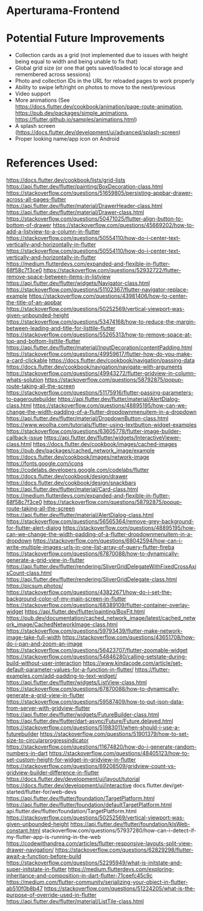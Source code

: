# Aperturama-Frontend



# Potential Future Improvements
- Collection cards as a grid (not implemented due to issues with height being equal to width and being unable to fix that)
- Global grid size (or one that gets saved/loaded to local storage and remembered across sessions)
- Photo and collection IDs in the URL for reloaded pages to work properly
- Ability to swipe left/right on photos to move to the next/previous
- Video support
- More animations (See https://docs.flutter.dev/cookbook/animation/page-route-animation, https://pub.dev/packages/simple_animations, https://flutter.github.io/samples/animations.html)
- A splash screen (https://docs.flutter.dev/development/ui/advanced/splash-screen)
- Proper looking name/app icon on Android

# References Used:
https://docs.flutter.dev/cookbook/lists/grid-lists
https://api.flutter.dev/flutter/painting/BoxDecoration-class.html
https://stackoverflow.com/questions/51659805/persisting-appbar-drawer-across-all-pages-flutter
https://api.flutter.dev/flutter/material/DrawerHeader-class.html
https://api.flutter.dev/flutter/material/Drawer-class.html
https://stackoverflow.com/questions/50471025/flutter-align-button-to-bottom-of-drawer
https://stackoverflow.com/questions/45669202/how-to-add-a-listview-to-a-column-in-flutter
https://stackoverflow.com/questions/50554110/how-do-i-center-text-vertically-and-horizontally-in-flutter
https://stackoverflow.com/questions/50554110/how-do-i-center-text-vertically-and-horizontally-in-flutter
https://medium.flutterdevs.com/expanded-and-flexible-in-flutter-68f58c7f3ce0
https://stackoverflow.com/questions/52932722/flutter-remove-space-between-items-in-listview
https://api.flutter.dev/flutter/widgets/Navigator-class.html
https://stackoverflow.com/questions/51102367/flutter-navigator-replace-example
https://stackoverflow.com/questions/43981406/how-to-center-the-title-of-an-appbar
https://stackoverflow.com/questions/50252569/vertical-viewport-was-given-unbounded-height
https://stackoverflow.com/questions/53474168/how-to-reduce-the-margin-between-leading-and-title-for-listtile-flutter
https://stackoverflow.com/questions/55265313/how-to-remove-space-at-top-and-bottom-listtile-flutter
https://api.flutter.dev/flutter/material/InputDecoration/contentPadding.html
https://stackoverflow.com/questions/49959617/flutter-how-do-you-make-a-card-clickable
https://docs.flutter.dev/cookbook/navigation/passing-data
https://docs.flutter.dev/cookbook/navigation/navigate-with-arguments
https://stackoverflow.com/questions/49943272/flutter-gridview-in-column-whats-solution
https://stackoverflow.com/questions/58792875/popup-route-taking-all-the-screen
https://stackoverflow.com/questions/51175916/flutter-passing-parameters-to-pageroutebuilder
https://api.flutter.dev/flutter/material/AlertDialog-class.html
https://stackoverflow.com/questions/48895195/how-can-we-change-the-width-padding-of-a-flutter-dropdownmenuitem-in-a-dropdown
https://api.flutter.dev/flutter/material/DropdownButton-class.html
https://www.woolha.com/tutorials/flutter-using-textbutton-widget-examples
https://stackoverflow.com/questions/63605778/flutter-image-builder-callback-issue
https://api.flutter.dev/flutter/widgets/InteractiveViewer-class.html
https://docs.flutter.dev/cookbook/images/cached-images
https://pub.dev/packages/cached_network_image/example
https://docs.flutter.dev/cookbook/images/network-image
https://fonts.google.com/icons
https://codelabs.developers.google.com/codelabs/flutter
https://docs.flutter.dev/cookbook/design/drawer
https://docs.flutter.dev/cookbook/design/snackbars
https://api.flutter.dev/flutter/material/Card-class.html
https://medium.flutterdevs.com/expanded-and-flexible-in-flutter-68f58c7f3ce0
https://stackoverflow.com/questions/58792875/popup-route-taking-all-the-screen
https://api.flutter.dev/flutter/material/AlertDialog-class.html
https://stackoverflow.com/questions/56565364/remove-grey-background-for-flutter-alert-dialog
https://stackoverflow.com/questions/48895195/how-can-we-change-the-width-padding-of-a-flutter-dropdownmenuitem-in-a-dropdown
https://stackoverflow.com/questions/68042594/how-can-i-write-multiple-images-urls-in-one-list-array-of-query-flutter-fireba
https://stackoverflow.com/questions/67870088/how-to-dynamically-generate-a-grid-view-in-flutter
https://api.flutter.dev/flutter/rendering/SliverGridDelegateWithFixedCrossAxisCount-class.html
https://api.flutter.dev/flutter/rendering/SliverGridDelegate-class.html
https://picsum.photos/
https://stackoverflow.com/questions/43822671/how-do-i-set-the-background-color-of-my-main-screen-in-flutter
https://stackoverflow.com/questions/68389109/flutter-container-overlay-widget
https://api.flutter.dev/flutter/painting/BoxFit.html
https://pub.dev/documentation/cached_network_image/latest/cached_network_image/CachedNetworkImage-class.html
https://stackoverflow.com/questions/59793439/flutter-make-network-image-take-full-width
https://stackoverflow.com/questions/43651708/how-do-i-pan-and-zoom-an-image
https://stackoverflow.com/questions/56423707/flutter-zoomable-widget
https://stackoverflow.com/questions/54846280/calling-setstate-during-build-without-user-interaction
https://www.kindacode.com/article/set-default-parameter-values-for-a-function-in-flutter/
https://flutter-examples.com/add-padding-to-text-widget/
https://api.flutter.dev/flutter/widgets/ListView-class.html
https://stackoverflow.com/questions/67870088/how-to-dynamically-generate-a-grid-view-in-flutter
https://stackoverflow.com/questions/59587409/how-to-put-json-data-from-server-with-gridview-flutter
https://api.flutter.dev/flutter/widgets/FutureBuilder-class.html
https://api.flutter.dev/flutter/dart-async/Future/Future.delayed.html
https://stackoverflow.com/questions/51983011/when-should-i-use-a-futurebuilder
https://stackoverflow.com/questions/51901379/how-to-set-size-to-circularprogressindicator
https://stackoverflow.com/questions/11674820/how-do-i-generate-random-numbers-in-dart
https://stackoverflow.com/questions/48405123/how-to-set-custom-height-for-widget-in-gridview-in-flutter
https://stackoverflow.com/questions/69208509/gridview-count-vs-gridview-builder-difference-in-flutter
https://docs.flutter.dev/development/ui/layout/tutorial
https://docs.flutter.dev/development/ui/interactive
docs.flutter.dev/get-started/flutter-for/web-devs
https://api.flutter.dev/flutter/foundation/TargetPlatform.html
https://api.flutter.dev/flutter/foundation/defaultTargetPlatform.html
api.flutter.dev/flutter/foundation/TargetPlatform.html
https://stackoverflow.com/questions/50252569/vertical-viewport-was-given-unbounded-height
https://api.flutter.dev/flutter/foundation/kIsWeb-constant.html
stackoverflow.com/questions/57937280/how-can-i-detect-if-my-flutter-app-is-running-in-the-web
https://codewithandrea.com/articles/flutter-responsive-layouts-split-view-drawer-navigation/
https://stackoverflow.com/questions/62829298/flutter-await-a-function-before-build
https://stackoverflow.com/questions/52295949/what-is-initstate-and-super-initstate-in-flutter
https://medium.flutterdevs.com/exploring-inheritance-and-composition-in-dart-flutter-71ceefc45c9c
https://medium.com/flutter-community/serializing-your-object-in-flutter-ab510f0b8b47
https://stackoverflow.com/questions/51224205/what-is-the-purpose-of-override-used-in-flutter
https://api.flutter.dev/flutter/material/ListTile-class.html


















